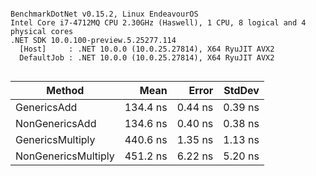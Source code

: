 ```

BenchmarkDotNet v0.15.2, Linux EndeavourOS
Intel Core i7-4712MQ CPU 2.30GHz (Haswell), 1 CPU, 8 logical and 4 physical cores
.NET SDK 10.0.100-preview.5.25277.114
  [Host]     : .NET 10.0.0 (10.0.25.27814), X64 RyuJIT AVX2
  DefaultJob : .NET 10.0.0 (10.0.25.27814), X64 RyuJIT AVX2


```
| Method              | Mean     | Error   | StdDev  |
|-------------------- |---------:|--------:|--------:|
| GenericsAdd         | 134.4 ns | 0.44 ns | 0.39 ns |
| NonGenericsAdd      | 134.6 ns | 0.40 ns | 0.38 ns |
| GenericsMultiply    | 440.6 ns | 1.35 ns | 1.13 ns |
| NonGenericsMultiply | 451.2 ns | 6.22 ns | 5.20 ns |
